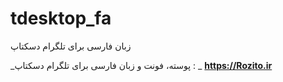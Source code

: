 # tdesktop_fa
زبان فارسی برای تلگرام دسکتاپ

_پوسته، فونت و زبان فارسی برای تلگرام دسکتاپ :
_
**https://Rozito.ir**
